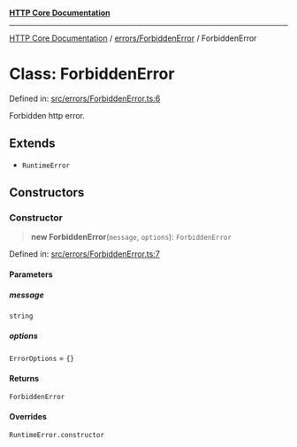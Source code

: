 [**HTTP Core Documentation**](../../../README.md)

***

[HTTP Core Documentation](../../../README.md) / [errors/ForbiddenError](../README.md) / ForbiddenError

# Class: ForbiddenError

Defined in: [src/errors/ForbiddenError.ts:6](https://github.com/stonemjs/http-core/blob/38177eda1505fdb30323b11ec31ef2a0f0840267/src/errors/ForbiddenError.ts#L6)

Forbidden http error.

## Extends

- `RuntimeError`

## Constructors

### Constructor

> **new ForbiddenError**(`message`, `options`): `ForbiddenError`

Defined in: [src/errors/ForbiddenError.ts:7](https://github.com/stonemjs/http-core/blob/38177eda1505fdb30323b11ec31ef2a0f0840267/src/errors/ForbiddenError.ts#L7)

#### Parameters

##### message

`string`

##### options

`ErrorOptions` = `{}`

#### Returns

`ForbiddenError`

#### Overrides

`RuntimeError.constructor`
